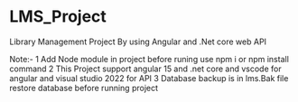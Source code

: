 # LMS_Project
Library Management Project By using Angular and .Net core web API 

Note:- 
1 Add Node module in project before runing use npm i or npm install command
2 This Project support angular 15 and .net core and vscode for angular and visual studio 2022 for API
3 Database backup is in lms.Bak file restore database before running project
